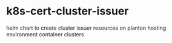 # k8s-cert-cluster-issuer

helm chart to create cluster issuer resources on planton hosting environment container clusters
